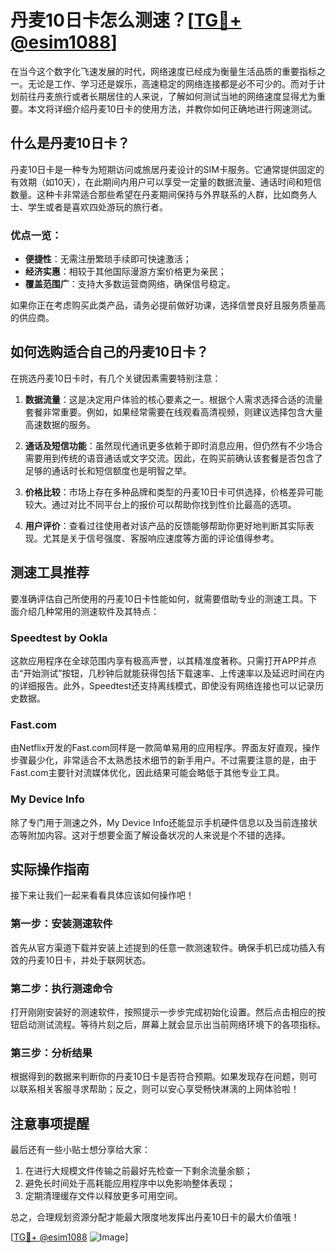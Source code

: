 # 丹麦10日卡怎么测速？[[TG💪+ @esim1088](https://t.me/s/esim1088)]

在当今这个数字化飞速发展的时代，网络速度已经成为衡量生活品质的重要指标之一。无论是工作、学习还是娱乐，高速稳定的网络连接都是必不可少的。而对于计划前往丹麦旅行或者长期居住的人来说，了解如何测试当地的网络速度显得尤为重要。本文将详细介绍丹麦10日卡的使用方法，并教你如何正确地进行网速测试。

## 什么是丹麦10日卡？

丹麦10日卡是一种专为短期访问或旅居丹麦设计的SIM卡服务。它通常提供固定的有效期（如10天），在此期间内用户可以享受一定量的数据流量、通话时间和短信数量。这种卡非常适合那些希望在丹麦期间保持与外界联系的人群，比如商务人士、学生或者是喜欢四处游玩的旅行者。

### 优点一览：
- **便捷性**：无需注册繁琐手续即可快速激活；
- **经济实惠**：相较于其他国际漫游方案价格更为亲民；
- **覆盖范围广**：支持大多数运营商网络，确保信号稳定。

如果你正在考虑购买此类产品，请务必提前做好功课，选择信誉良好且服务质量高的供应商。

## 如何选购适合自己的丹麦10日卡？

在挑选丹麦10日卡时，有几个关键因素需要特别注意：

1. **数据流量**：这是决定用户体验的核心要素之一。根据个人需求选择合适的流量套餐非常重要。例如，如果经常需要在线观看高清视频，则建议选择包含大量高速数据的服务。
   
2. **通话及短信功能**：虽然现代通讯更多依赖于即时消息应用，但仍然有不少场合需要用到传统的语音通话或文字交流。因此，在购买前确认该套餐是否包含了足够的通话时长和短信额度也是明智之举。

3. **价格比较**：市场上存在多种品牌和类型的丹麦10日卡可供选择，价格差异可能较大。通过对比不同平台上的报价可以帮助你找到性价比最高的选项。

4. **用户评价**：查看过往使用者对该产品的反馈能够帮助你更好地判断其实际表现。尤其是关于信号强度、客服响应速度等方面的评论值得参考。

## 测速工具推荐

要准确评估自己所使用的丹麦10日卡性能如何，就需要借助专业的测速工具。下面介绍几种常用的测速软件及其特点：

### Speedtest by Ookla
这款应用程序在全球范围内享有极高声誉，以其精准度著称。只需打开APP并点击“开始测试”按钮，几秒钟后就能获得包括下载速率、上传速率以及延迟时间在内的详细报告。此外，Speedtest还支持离线模式，即使没有网络连接也可以记录历史数据。

### Fast.com
由Netflix开发的Fast.com同样是一款简单易用的应用程序。界面友好直观，操作步骤最少化，非常适合不太熟悉技术细节的新手用户。不过需要注意的是，由于Fast.com主要针对流媒体优化，因此结果可能会略低于其他专业工具。

### My Device Info
除了专门用于测速之外，My Device Info还能显示手机硬件信息以及当前连接状态等附加内容。这对于想要全面了解设备状况的人来说是个不错的选择。

## 实际操作指南

接下来让我们一起来看看具体应该如何操作吧！

### 第一步：安装测速软件
首先从官方渠道下载并安装上述提到的任意一款测速软件。确保手机已成功插入有效的丹麦10日卡，并处于联网状态。

### 第二步：执行测速命令
打开刚刚安装好的测速软件，按照提示一步步完成初始化设置。然后点击相应的按钮启动测试流程。等待片刻之后，屏幕上就会显示出当前网络环境下的各项指标。

### 第三步：分析结果
根据得到的数据来判断你的丹麦10日卡是否符合预期。如果发现存在问题，则可以联系相关客服寻求帮助；反之，则可以安心享受畅快淋漓的上网体验啦！

## 注意事项提醒

最后还有一些小贴士想分享给大家：

1. 在进行大规模文件传输之前最好先检查一下剩余流量余额；
2. 避免长时间处于高耗能应用程序中以免影响整体表现；
3. 定期清理缓存文件以释放更多可用空间。

总之，合理规划资源分配才能最大限度地发挥出丹麦10日卡的最大价值哦！

[[TG💪+ @esim1088](https://t.me/s/esim1088) ![Image](https://i.postimg.cc/4NQfJmqS/Snipaste-2025-05-13-00-14-12.png)]